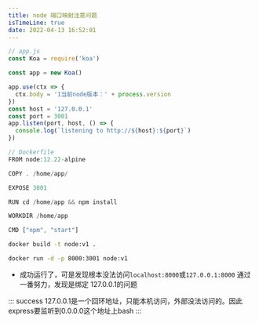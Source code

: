 ```yaml
---
title: node 端口映射注意问题
isTimeLine: true
date: 2022-04-13 16:52:01
---
```




```js
// app.js
const Koa = require('koa')

const app = new Koa()

app.use(ctx => {
  ctx.body = '1当前node版本：' + process.version
})
const host = '127.0.0.1'
const port = 3001
app.listen(port, host, () => {
  console.log(`listening to http://${host}:${port}`)
})
```

```js
// Dockerfile
FROM node:12.22-alpine

COPY . /home/app/

EXPOSE 3001

RUN cd /home/app && npm install

WORKDIR /home/app

CMD ["npm", "start"]
```

```cmd
docker build -t node:v1 .
```

```cmd
docker run -d -p 8000:3001 node:v1
```

- 成功运行了，可是发现根本没法访问`localhost:8000`或`127.0.0.1:8000` 通过一番努力，发现是绑定 127.0.0.1的问题

::: success
127.0.0.1是一个回环地址，只能本机访问，外部没法访问的。因此express要监听到0.0.0.0这个地址上bash
:::
